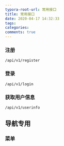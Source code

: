 ```yaml
---
typora-root-url: 常用接口
title: 常用接口
date: 2020-04-17 14:32:33
tags:
categories:
comments: true
---
```




### 注册

`/api/v1/register`

### 登录

`/api/v1/login`

### 获取用户信息

`/api/v1/userinfo`



## 导航专用

### 菜单

